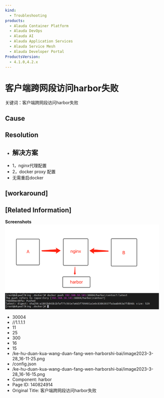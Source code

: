 ```yaml
---
kind:
  - Troubleshooting
products:
  - Alauda Container Platform
  - Alauda DevOps
  - Alauda AI
  - Alauda Application Services
  - Alauda Service Mesh
  - Alauda Developer Portal
ProductsVersion:
  - 4.1.0,4.2.x
---
```

<!-- A type of document that involves encountering a fault, diagnosing it, performing root cause analysis, and providing solutions. -->

# 客户端跨网段访问harbor失败

关键词：客户端跨网段访问harbor失败

## Cause

## Resolution
- ## 解决方案
- 1，nginx代理配置
- 2，docker proxy 配置
- 无需重启docker

## [workaround]

## [Related Information]
**Screenshots**
![](assets/ke-hu-duan-kua-wang-duan-fang-wen-harborshi-bai/image2023-3-28_16-11-25.png)
![](assets/ke-hu-duan-kua-wang-duan-fang-wen-harborshi-bai/image2023-3-28_16-16-15.png)
- 30004
- //1.1.1.1
- 11
- 25
- 300
- 16
- 15
- /ke-hu-duan-kua-wang-duan-fang-wen-harborshi-bai/image2023-3-28_16-11-25.png
- /config.json
- /ke-hu-duan-kua-wang-duan-fang-wen-harborshi-bai/image2023-3-28_16-16-15.png
- Component: harbor
- Page ID: 140824914
- Original Title: 客户端跨网段访问harbor失败
